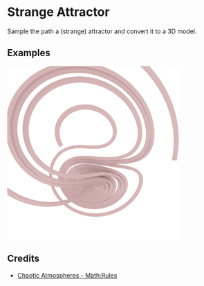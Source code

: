 # Strange Attractor

Sample the path a (strange) attractor
and convert it to a 3D model.

## Examples

![Lorenz Attractor](images/lorenz.png)

## Credits

* [Chaotic Atmospheres - Math:Rules](http://chaoticatmospheres.com/mathrules-strange-attractors)
